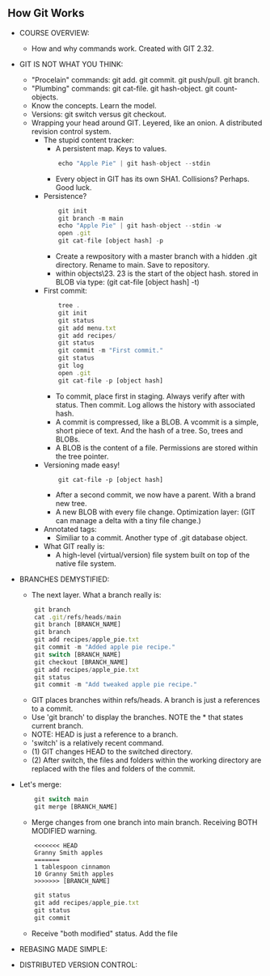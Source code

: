 ## How Git Works

- COURSE OVERVIEW:
    - How and why commands work. Created with GIT 2.32.

- GIT IS NOT WHAT YOU THINK:
    - "Procelain" commands: git add. git commit. git push/pull. git branch.
    - "Plumbing" commands: git cat-file. git hash-object. git count-objects.
    - Know the concepts. Learn the model. 
    - Versions: git switch versus git checkout.
    - Wrapping your head around GIT. Leyered, like an onion. A distributed revision control system.
        - The stupid content tracker:
            - A persistent map. Keys to values.
            ```javascript
                echo "Apple Pie" | git hash-object --stdin
            ```
            - Every object in GIT has its own SHA1. Collisions? Perhaps. Good luck.
        - Persistence?
            ```javascript
                git init
                git branch -m main
                echo "Apple Pie" | git hash-object --stdin -w
                open .git
                git cat-file [object hash] -p
            ```
            - Create a rewpository with a master branch with a hidden .git directory. Rename to main. Save to repository.
            - within objects\23. 23 is the start of the object hash. stored in BLOB via type: (git cat-file [object hash] -t)
        - First commit:
            ```javascript
                tree .
                git init
                git status
                git add menu.txt
                git add recipes/
                git status
                git commit -m "First commit."
                git status
                git log
                open .git
                git cat-file -p [object hash]
            ```
            - To commit, place first in staging. Always verify after with status. Then commit. Log allows the history with associated hash.
            - A commit is compressed, like a BLOB. A vcommit is a simple, short piece of text. And the hash of a tree. So, trees and BLOBs.
            - A BLOB is the content of a file. Permissions are stored within the tree pointer.
        - Versioning made easy!
            ```
                git cat-file -p [object hash]
            ```
            - After a second commit, we now have a parent. With a brand new tree. 
            - A new BLOB with every file change. Optimization layer: (GIT can manage a delta with a tiny file change.)
        - Annotated tags:
            - Similiar to a commit. Another type of .git database object.
        - What GIT really is:
            - A high-level (virtual/version) file system built on top of the native file system.

- BRANCHES DEMYSTIFIED:
    - The next layer. What a branch really is:
    ```javascript
        git branch
        cat .git/refs/heads/main
        git branch [BRANCH_NAME]
        git branch
        git add recipes/apple_pie.txt
        git commit -m "Added apple pie recipe."
        git switch [BRANCH_NAME]
        git checkout [BRANCH_NAME]
        git add recipes/apple_pie.txt
        git status
        git commit -m "Add tweaked apple pie recipe."
    ```
    - GIT places branches within refs/heads. A branch is just a references to a commit.
    - Use 'git branch' to display the branches. NOTE the * that states current branch.
    - NOTE: HEAD is just a reference to a branch.
    - 'switch' is a relatively recent command.
    - (1) GIT changes HEAD to the switched directory. 
    - (2) After switch, the files and folders within the working directory are replaced with the files and folders of the commit.
- Let's merge:
    ```javascript
        git switch main
        git merge [BRANCH_NAME]
    ```
    - Merge changes from one branch into main branch. Receiving BOTH MODIFIED warning.
    ```
        <<<<<<< HEAD
        Granny Smith apples
        =======
        1 tablespoon cinnamon
        10 Granny Smith apples
        >>>>>>> [BRANCH_NAME]
    ```
    ```javascript
        git status
        git add recipes/apple_pie.txt
        git status
        git commit
    ```
    - Receive "both modified" status. Add the file 
- REBASING MADE SIMPLE:

- DISTRIBUTED VERSION CONTROL:
